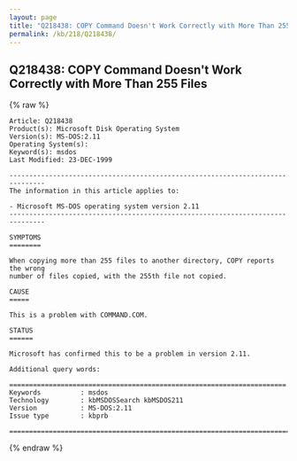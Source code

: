 ```yaml
---
layout: page
title: "Q218438: COPY Command Doesn't Work Correctly with More Than 255 Files"
permalink: /kb/218/Q218438/
---
```


## Q218438: COPY Command Doesn't Work Correctly with More Than 255 Files

{% raw %}

	Article: Q218438
	Product(s): Microsoft Disk Operating System
	Version(s): MS-DOS:2.11
	Operating System(s): 
	Keyword(s): msdos
	Last Modified: 23-DEC-1999
	
	-------------------------------------------------------------------------------
	The information in this article applies to:
	
	- Microsoft MS-DOS operating system version 2.11 
	-------------------------------------------------------------------------------
	
	SYMPTOMS
	========
	
	When copying more than 255 files to another directory, COPY reports the wrong
	number of files copied, with the 255th file not copied.
	
	CAUSE
	=====
	
	This is a problem with COMMAND.COM.
	
	STATUS
	======
	
	Microsoft has confirmed this to be a problem in version 2.11.
	
	Additional query words:
	
	======================================================================
	Keywords          : msdos 
	Technology        : kbMSDOSSearch kbMSDOS211
	Version           : MS-DOS:2.11
	Issue type        : kbprb
	
	=============================================================================
	

{% endraw %}

